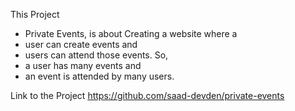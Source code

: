 This Project 
* Private Events,
is about Creating a website where a 
* user can create events and 
* users can attend those events. 
So, 
* a user has many events and 
* an event is attended by many users.

Link to the Project
https://github.com/saad-devden/private-events
